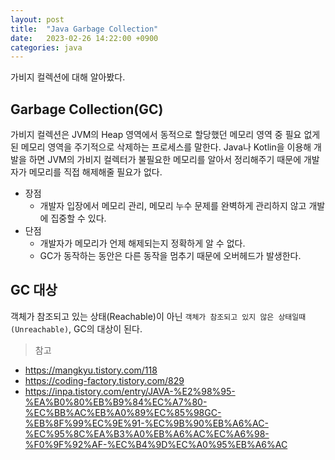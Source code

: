 ```yaml
---
layout: post
title:  "Java Garbage Collection"
date:   2023-02-26 14:22:00 +0900
categories: java
---
```


가비지 컬렉션에 대해 알아봤다.
## Garbage Collection(GC)
가비지 컬렉션은 JVM의 Heap 영역에서 동적으로 할당했던 메모리 영역 중 필요 없게된 메모리 영역을 주기적으로 삭제하는 프로세스를 말한다. Java나 Kotlin을 이용해 개발을 하면 JVM의 가비지 컬렉터가 불필요한 메모리를 알아서 정리해주기 때문에 개발자가 메모리를 직접 해제해줄 필요가 없다.

* 장점
    * 개발자 입장에서 메모리 관리, 메모리 누수 문제를 완벽하게 관리하지 않고 개발에 집중할 수 있다.
* 단점
    * 개발자가 메모리가 언제 해제되는지 정확하게 알 수 없다.
    * GC가 동작하는 동안은 다른 동작을 멈추기 때문에 오버헤드가 발생한다.

## GC 대상
객체가 참조되고 있는 상태(Reachable)이 아닌 `객체가 참조되고 있지 않은 상태일때(Unreachable)`, GC의 대상이 된다.


> 참고
- https://mangkyu.tistory.com/118
- https://coding-factory.tistory.com/829
- https://inpa.tistory.com/entry/JAVA-%E2%98%95-%EA%B0%80%EB%B9%84%EC%A7%80-%EC%BB%AC%EB%A0%89%EC%85%98GC-%EB%8F%99%EC%9E%91-%EC%9B%90%EB%A6%AC-%EC%95%8C%EA%B3%A0%EB%A6%AC%EC%A6%98-%F0%9F%92%AF-%EC%B4%9D%EC%A0%95%EB%A6%AC
